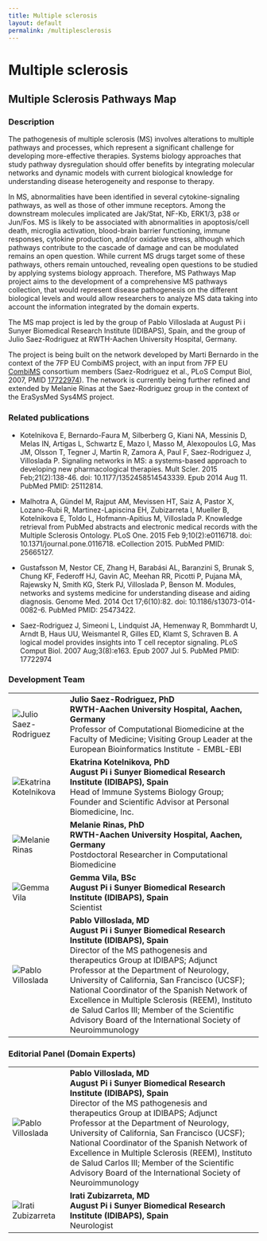 ```yaml
---
title: Multiple sclerosis
layout: default
permalink: /multiplesclerosis
---
```


<h1 id="projects">Multiple sclerosis</h1>
<h2 id="projects">Multiple Sclerosis Pathways Map</h2>

<h3 id="description">Description</h3>

<p>The pathogenesis of multiple sclerosis (MS) involves alterations to multiple pathways and processes, which represent a significant challenge for developing more-effective therapies. Systems biology approaches that study pathway dysregulation should offer benefits by integrating molecular networks and dynamic models with current biological knowledge for understanding disease heterogeneity and response to therapy.</p>

<p>In MS, abnormalities have been identified in several cytokine-signaling pathways, as well as those of other immune receptors. Among the downstream molecules implicated are Jak/Stat, NF-Kb, ERK1/3, p38 or Jun/Fos. MS is likely to be associated with abnormalities in apoptosis/cell death, microglia activation, blood-brain barrier functioning, immune responses, cytokine production, and/or oxidative stress, although which pathways contribute to the cascade of damage and can be modulated remains an open question. While current MS drugs target some of these pathways, others remain untouched, revealing open questions to be studied by applying systems biology approach. Therefore, MS Pathways Map project aims to the development of a comprehensive MS pathways collection, that would represent disease pathogenesis on the different biological levels and would allow researchers to analyze MS data taking into account the information integrated by the domain experts.</p>

<p>The MS map project is led by the group of Pablo Villoslada at August Pi i Sunyer Biomedical Research Institute (IDIBAPS), Spain, and the group of Julio Saez-Rodriguez at RWTH-Aachen University Hospital, Germany.</p>

<p>The project is being built on the network developed by Marti Bernardo in the context of the 7FP EU CombiMS project, with an input from 7FP EU <a href="http://www.combims.eu/" target="_blank">CombiMS</a> consortium members (Saez-Rodriguez et al., PLoS Comput Biol, 2007, PMID <a href="https://www.ncbi.nlm.nih.gov/pubmed/17722974" target="_blank">17722974</a>). The network is currently being further refined and extended by Melanie Rinas at the Saez-Rodriguez group in the context of the EraSysMed Sys4MS project.</p>

<h3 id="publications">Related publications</h3>

<ul>
<li>
<p>Kotelnikova E, Bernardo-Faura M, Silberberg G, Kiani NA, Messinis D, Melas IN, Artigas L, Schwartz E, Mazo I, Masso M, Alexopoulos LG, Mas JM, Olsson T, Tegner  J, Martin R, Zamora A, Paul F, Saez-Rodriguez J, Villoslada P. Signaling networks in MS: a systems-based approach to developing new pharmacological therapies. Mult Scler. 2015 Feb;21(2):138-46. doi: 10.1177/1352458514543339. Epub 2014 Aug 11. PubMed PMID: 25112814.</p>
</li>
<li>
<p>Malhotra A, Gündel M, Rajput AM, Mevissen HT, Saiz A, Pastor X, Lozano-Rubi R, Martinez-Lapiscina EH, Zubizarreta I, Mueller B, Kotelnikova E, Toldo L, Hofmann-Apitius M, Villoslada P. Knowledge retrieval from PubMed abstracts and electronic medical records with the Multiple Sclerosis Ontology. PLoS One. 2015 Feb 9;10(2):e0116718. doi: 10.1371/journal.pone.0116718. eCollection 2015. PubMed PMID: 25665127.</p>
</li>
<li>
<p>Gustafsson M, Nestor CE, Zhang H, Barabási AL, Baranzini S, Brunak S, Chung KF, Federoff HJ, Gavin AC, Meehan RR, Picotti P, Pujana MÀ, Rajewsky N, Smith KG, Sterk PJ, Villoslada P, Benson M. Modules, networks and systems medicine for understanding disease and aiding diagnosis. Genome Med. 2014 Oct 17;6(10):82. doi: 10.1186/s13073-014-0082-6. PubMed PMID: 25473422.</p>
</li>
<li>
<p>Saez-Rodriguez J, Simeoni L, Lindquist JA, Hemenway R, Bommhardt U, Arndt B, Haus UU, Weismantel R, Gilles ED, Klamt S, Schraven B. A logical model provides insights into T cell receptor signaling. PLoS Comput Biol. 2007 Aug;3(8):e163. Epub 2007 Jul 5. PubMed PMID: 17722974</p>
</li>
</ul>

<h3 id="developersteam">Development Team</h3>

<table>
<tr>
<td style="width: 100px;"><img src="../images/team/JulioSaezRodriguez.jpg" alt="Julio Saez-Rodriguez" /></td>
<td><strong>Julio Saez-Rodriguez, PhD</strong><br />
<strong>RWTH-Aachen University Hospital, Aachen, Germany</strong><br />
Professor of Computational Biomedicine at the Faculty of Medicine; Visiting Group Leader at the European Bioinformatics Institute - EMBL-EBI</td>
</tr>
<tr>
<td style="width: 100px;"><img src="../images/team/EkatrinaKotelnikova.jpg" alt="Ekatrina Kotelnikova" /></td>
<td><strong>Ekatrina Kotelnikova, PhD</strong><br /><strong>August Pi i Sunyer Biomedical Research Institute (IDIBAPS), Spain</strong><br />Head of Immune Systems Biology Group; Founder and Scientific Advisor at Personal Biomedicine, Inc.</td>
</tr>
<tr>
<td><img src="../images/team/MelanieRinas.jpg" alt="Melanie Rinas" /></td>
<td><strong>Melanie Rinas, PhD</strong><br />
<strong>RWTH-Aachen University Hospital, Aachen, Germany</strong><br />
Postdoctoral Researcher in Computational Biomedicine</td>
</tr>  
<tr>
<td><img src="../images/team/GemmaVila.jpg" alt="Gemma Vila" /></td>
<td><strong>Gemma Vila, BSc</strong><br /><strong>August Pi i Sunyer Biomedical Research Institute (IDIBAPS), Spain</strong><br />
Scientist</td>
</tr>
<tr>
<td style="width: 100px;"><img src="../images/team/PabloVilloslada.jpg" alt="Pablo Villoslada" /></td>
<td><strong>Pablo Villoslada, MD</strong><br /><strong>August Pi i Sunyer Biomedical Research Institute (IDIBAPS), Spain</strong><br />
Director of the MS pathogenesis and therapeutics Group at IDIBAPS; Adjunct Professor at the Department of Neurology, University of California, San Francisco (UCSF); National Coordinator of the Spanish Network of Excellence in Multiple Sclerosis (REEM), Instituto de Salud Carlos III; Member of the Scientific Advisory Board of the International Society of Neuroimmunology</td>
</tr>
</table>

<h3 id="editorscommittee">Editorial Panel (Domain Experts)</h3>

<table>
<tr>
<td style="width: 100px;"><img src="../images/team/PabloVilloslada.jpg" alt="Pablo Villoslada" /></td>
<td><strong>Pablo Villoslada, MD</strong><br /><strong>August Pi i Sunyer Biomedical Research Institute (IDIBAPS), Spain</strong><br />
Director of the MS pathogenesis and therapeutics Group at IDIBAPS; Adjunct Professor at the Department of Neurology, University of California, San Francisco (UCSF); National Coordinator of the Spanish Network of Excellence in Multiple Sclerosis (REEM), Instituto de Salud Carlos III; Member of the Scientific Advisory Board of the International Society of Neuroimmunology</td>
</tr>
<tr>
<td><img src="../images/team/IratiZubizarreta.jpg" alt="Irati Zubizarreta" /></td>
<td><strong>Irati Zubizarreta, MD</strong><br /><strong>August Pi i Sunyer Biomedical Research Institute (IDIBAPS), Spain</strong><br />
Neurologist</td>
</tr>
</table>
